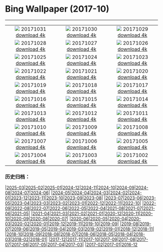 # Bing Wallpaper (2017-10)
**************
| | | |
|:-:|:-:|:-:|
| ![](https://www.bing.com/az/hprichbg/rb/Uummannaq_ZH-CN11265049839_1920x1080.jpg) 20171031 [download 4k](https://www.bing.com/az/hprichbg/rb/Uummannaq_ZH-CN11265049839_UHD.jpg) | ![](https://www.bing.com/az/hprichbg/rb/HauntedGallery_ZH-CN7884856477_1920x1080.jpg) 20171030 [download 4k](https://www.bing.com/az/hprichbg/rb/HauntedGallery_ZH-CN7884856477_UHD.jpg) | ![](https://www.bing.com/az/hprichbg/rb/InspirationPoint_ZH-CN7836594587_1920x1080.jpg) 20171029 [download 4k](https://www.bing.com/az/hprichbg/rb/InspirationPoint_ZH-CN7836594587_UHD.jpg) |
| ![](https://www.bing.com/az/hprichbg/rb/KyrgyzstanCat_ZH-CN10422392512_1920x1080.jpg) 20171028 [download 4k](https://www.bing.com/az/hprichbg/rb/KyrgyzstanCat_ZH-CN10422392512_UHD.jpg) | ![](https://www.bing.com/az/hprichbg/rb/Cotoneaster_ZH-CN13904488642_1920x1080.jpg) 20171027 [download 4k](https://www.bing.com/az/hprichbg/rb/Cotoneaster_ZH-CN13904488642_UHD.jpg) | ![](https://www.bing.com/az/hprichbg/rb/KemeriBog_ZH-CN10588444178_1920x1080.jpg) 20171026 [download 4k](https://www.bing.com/az/hprichbg/rb/KemeriBog_ZH-CN10588444178_UHD.jpg) |
| ![](https://www.bing.com/az/hprichbg/rb/HallstattAustria_ZH-CN10534000934_1920x1080.jpg) 20171025 [download 4k](https://www.bing.com/az/hprichbg/rb/HallstattAustria_ZH-CN10534000934_UHD.jpg) | ![](https://www.bing.com/az/hprichbg/rb/TahquamenonFalls_ZH-CN9860471458_1920x1080.jpg) 20171024 [download 4k](https://www.bing.com/az/hprichbg/rb/TahquamenonFalls_ZH-CN9860471458_UHD.jpg) | ![](https://www.bing.com/az/hprichbg/rb/CatBaBoats_ZH-CN10815977512_1920x1080.jpg) 20171023 [download 4k](https://www.bing.com/az/hprichbg/rb/CatBaBoats_ZH-CN10815977512_UHD.jpg) |
| ![](https://www.bing.com/az/hprichbg/rb/Forest_ZH-CN16430313748_1920x1080.jpg) 20171022 [download 4k](https://www.bing.com/az/hprichbg/rb/Forest_ZH-CN16430313748_UHD.jpg) | ![](https://www.bing.com/az/hprichbg/rb/AmalfiCathedral_ZH-CN9007250446_1920x1080.jpg) 20171021 [download 4k](https://www.bing.com/az/hprichbg/rb/AmalfiCathedral_ZH-CN9007250446_UHD.jpg) | ![](https://www.bing.com/az/hprichbg/rb/HawaiiWave_ZH-CN13164844408_1920x1080.jpg) 20171020 [download 4k](https://www.bing.com/az/hprichbg/rb/HawaiiWave_ZH-CN13164844408_UHD.jpg) |
| ![](https://www.bing.com/az/hprichbg/rb/LaGrandeNomade_ZH-CN10098798714_1920x1080.jpg) 20171019 [download 4k](https://www.bing.com/az/hprichbg/rb/LaGrandeNomade_ZH-CN10098798714_UHD.jpg) | ![](https://www.bing.com/az/hprichbg/rb/GreatSaltLake_ZH-CN12553220159_1920x1080.jpg) 20171018 [download 4k](https://www.bing.com/az/hprichbg/rb/GreatSaltLake_ZH-CN12553220159_UHD.jpg) | ![](https://www.bing.com/az/hprichbg/rb/Consuegra_ZH-CN10542201464_1920x1080.jpg) 20171017 [download 4k](https://www.bing.com/az/hprichbg/rb/Consuegra_ZH-CN10542201464_UHD.jpg) |
| ![](https://www.bing.com/az/hprichbg/rb/ElkValleyVideo_ZH-CN7645555683_1920x1080.jpg) 20171016 [download 4k](https://www.bing.com/az/hprichbg/rb/ElkValleyVideo_ZH-CN7645555683_UHD.jpg) | ![](https://www.bing.com/az/hprichbg/rb/ElandAntelope_ZH-CN15342367318_1920x1080.jpg) 20171015 [download 4k](https://www.bing.com/az/hprichbg/rb/ElandAntelope_ZH-CN15342367318_UHD.jpg) | ![](https://www.bing.com/az/hprichbg/rb/DerwentDam_ZH-CN8389406299_1920x1080.jpg) 20171014 [download 4k](https://www.bing.com/az/hprichbg/rb/DerwentDam_ZH-CN8389406299_UHD.jpg) |
| ![](https://www.bing.com/az/hprichbg/rb/ScreechOwl_ZH-CN8838787484_1920x1080.jpg) 20171013 [download 4k](https://www.bing.com/az/hprichbg/rb/ScreechOwl_ZH-CN8838787484_UHD.jpg) | ![](https://www.bing.com/az/hprichbg/rb/CoastalBeech_ZH-CN8739604309_1920x1080.jpg) 20171012 [download 4k](https://www.bing.com/az/hprichbg/rb/CoastalBeech_ZH-CN8739604309_UHD.jpg) | ![](https://www.bing.com/az/hprichbg/rb/LittleAuks_ZH-CN9796184036_1920x1080.jpg) 20171011 [download 4k](https://www.bing.com/az/hprichbg/rb/LittleAuks_ZH-CN9796184036_UHD.jpg) |
| ![](https://www.bing.com/az/hprichbg/rb/Rapadalen_ZH-CN11779950174_1920x1080.jpg) 20171010 [download 4k](https://www.bing.com/az/hprichbg/rb/Rapadalen_ZH-CN11779950174_UHD.jpg) | ![](https://www.bing.com/az/hprichbg/rb/SoyuzReturn_ZH-CN9848773206_1920x1080.jpg) 20171009 [download 4k](https://www.bing.com/az/hprichbg/rb/SoyuzReturn_ZH-CN9848773206_UHD.jpg) | ![](https://www.bing.com/az/hprichbg/rb/OrionNebula_ZH-CN10007648454_1920x1080.jpg) 20171008 [download 4k](https://www.bing.com/az/hprichbg/rb/OrionNebula_ZH-CN10007648454_UHD.jpg) |
| ![](https://www.bing.com/az/hprichbg/rb/Mapleleaf_ZH-CN9491310356_1920x1080.jpg) 20171007 [download 4k](https://www.bing.com/az/hprichbg/rb/Mapleleaf_ZH-CN9491310356_UHD.jpg) | ![](https://www.bing.com/az/hprichbg/rb/VallesMarineris_ZH-CN10598461085_1920x1080.jpg) 20171006 [download 4k](https://www.bing.com/az/hprichbg/rb/VallesMarineris_ZH-CN10598461085_UHD.jpg) | ![](https://www.bing.com/az/hprichbg/rb/SweetChestnut_ZH-CN10220364928_1920x1080.jpg) 20171005 [download 4k](https://www.bing.com/az/hprichbg/rb/SweetChestnut_ZH-CN10220364928_UHD.jpg) |
| ![](https://www.bing.com/az/hprichbg/rb/SXSWTelescope_ZH-CN10124722940_1920x1080.jpg) 20171004 [download 4k](https://www.bing.com/az/hprichbg/rb/SXSWTelescope_ZH-CN10124722940_UHD.jpg) | ![](https://www.bing.com/az/hprichbg/rb/Mooncake_ZH-CN10274798301_1920x1080.jpg) 20171003 [download 4k](https://www.bing.com/az/hprichbg/rb/Mooncake_ZH-CN10274798301_UHD.jpg) | ![](https://www.bing.com/az/hprichbg/rb/TimiderteKasbah_ZH-CN11865163382_1920x1080.jpg) 20171002 [download 4k](https://www.bing.com/az/hprichbg/rb/TimiderteKasbah_ZH-CN11865163382_UHD.jpg) |

### 历史归档：

|[2025-03](/../2025-03/2025-03.md)|[2025-02](/../2025-02/2025-02.md)|[2025-01](/../2025-01/2025-01.md)|[2024-12](/../2024-12/2024-12.md)|[2024-11](/../2024-11/2024-11.md)|[2024-10](/../2024-10/2024-10.md)|[2024-09](/../2024-09/2024-09.md)|[2024-08](/../2024-08/2024-08.md)|[2024-07](/../2024-07/2024-07.md)|[2024-06](/../2024-06/2024-06.md)|
|[2024-05](/../2024-05/2024-05.md)|[2024-04](/../2024-04/2024-04.md)|[2024-03](/../2024-03/2024-03.md)|[2024-02](/../2024-02/2024-02.md)|[2024-01](/../2024-01/2024-01.md)|[2023-12](/../2023-12/2023-12.md)|[2023-11](/../2023-11/2023-11.md)|[2023-10](/../2023-10/2023-10.md)|[2023-09](/../2023-09/2023-09.md)|[2023-08](/../2023-08/2023-08.md)|
|[2023-07](/../2023-07/2023-07.md)|[2023-06](/../2023-06/2023-06.md)|[2023-05](/../2023-05/2023-05.md)|[2023-04](/../2023-04/2023-04.md)|[2023-03](/../2023-03/2023-03.md)|[2023-02](/../2023-02/2023-02.md)|[2023-01](/../2023-01/2023-01.md)|[2022-12](/../2022-12/2022-12.md)|[2022-11](/../2022-11/2022-11.md)|[2022-10](/../2022-10/2022-10.md)|
|[2022-09](/../2022-09/2022-09.md)|[2022-08](/../2022-08/2022-08.md)|[2022-07](/../2022-07/2022-07.md)|[2022-06](/../2022-06/2022-06.md)|[2022-05](/../2022-05/2022-05.md)|[2022-04](/../2022-04/2022-04.md)|[2021-08](/../2021-08/2021-08.md)|[2021-07](/../2021-07/2021-07.md)|[2021-06](/../2021-06/2021-06.md)|[2021-05](/../2021-05/2021-05.md)|
|[2021-04](/../2021-04/2021-04.md)|[2021-03](/../2021-03/2021-03.md)|[2021-02](/../2021-02/2021-02.md)|[2021-01](/../2021-01/2021-01.md)|[2020-12](/../2020-12/2020-12.md)|[2020-11](/../2020-11/2020-11.md)|[2020-10](/../2020-10/2020-10.md)|[2020-09](/../2020-09/2020-09.md)|[2020-08](/../2020-08/2020-08.md)|[2020-07](/../2020-07/2020-07.md)|
|[2020-06](/../2020-06/2020-06.md)|[2020-05](/../2020-05/2020-05.md)|[2020-04](/../2020-04/2020-04.md)|[2020-03](/../2020-03/2020-03.md)|[2020-02](/../2020-02/2020-02.md)|[2020-01](/../2020-01/2020-01.md)|[2019-12](/../2019-12/2019-12.md)|[2019-11](/../2019-11/2019-11.md)|[2019-10](/../2019-10/2019-10.md)|[2019-09](/../2019-09/2019-09.md)|
|[2019-08](/../2019-08/2019-08.md)|[2019-07](/../2019-07/2019-07.md)|[2019-06](/../2019-06/2019-06.md)|[2019-05](/../2019-05/2019-05.md)|[2019-04](/../2019-04/2019-04.md)|[2019-03](/../2019-03/2019-03.md)|[2019-02](/../2019-02/2019-02.md)|[2019-01](/../2019-01/2019-01.md)|[2018-12](/../2018-12/2018-12.md)|[2018-11](/../2018-11/2018-11.md)|
|[2018-10](/../2018-10/2018-10.md)|[2018-09](/../2018-09/2018-09.md)|[2018-08](/../2018-08/2018-08.md)|[2018-07](/../2018-07/2018-07.md)|[2018-06](/../2018-06/2018-06.md)|[2018-05](/../2018-05/2018-05.md)|[2018-04](/../2018-04/2018-04.md)|[2018-03](/../2018-03/2018-03.md)|[2018-02](/../2018-02/2018-02.md)|[2018-01](/../2018-01/2018-01.md)|
|[2017-12](/../2017-12/2017-12.md)|[2017-11](/../2017-11/2017-11.md)|[2017-10](/2017-10.md)|[2017-09](/../2017-09/2017-09.md)|[2017-08](/../2017-08/2017-08.md)|[2017-07](/../2017-07/2017-07.md)|[2017-06](/../2017-06/2017-06.md)|[2017-05](/../2017-05/2017-05.md)|[2017-04](/../2017-04/2017-04.md)|[2017-03](/../2017-03/2017-03.md)|
|[2017-02](/../2017-02/2017-02.md)|[2017-01](/../2017-01/2017-01.md)|[2016-12](/../2016-12/2016-12.md)
